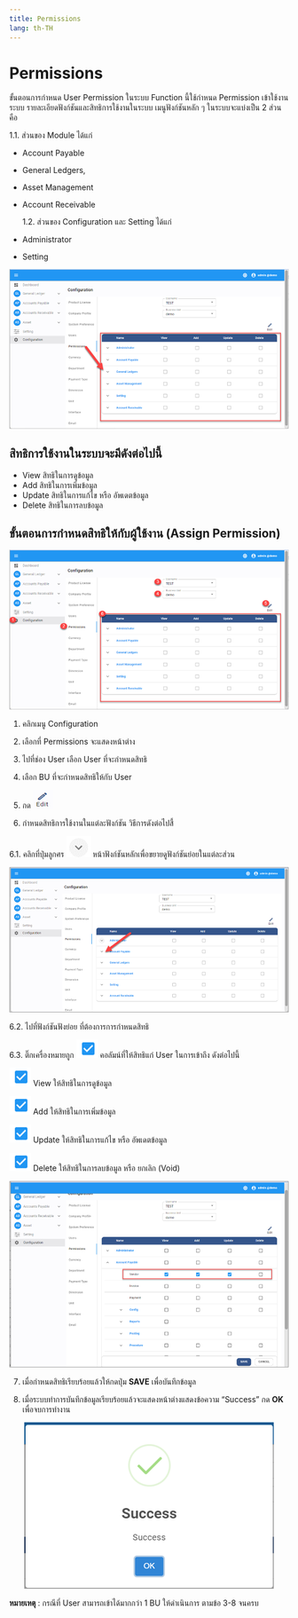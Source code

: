 ```yaml
---
title: Permissions
lang: th-TH
---
```


# Permissions

ขั้นตอนการกำหนด User Permission ในระบบ
Function นี้ใช้กำหนด Permission เข้าใช้งานระบบ
รายละเอียดฟังก์ชันและสิทธิการใช้งานในระบบ
เมนูฟังก์ชันหลัก ๆ ในระบบจะแบ่งเป็น 2 ส่วน คือ

1.1. ส่วนของ Module ได้แก่

- Account Payable
- General Ledgers,
- Asset Management
- Account Receivable

  1.2. ส่วนของ Configuration และ Setting ได้แก่

- Administrator
- Setting

![alt text](image-10.png)

## สิทธิการใช้งานในระบบจะมีดังต่อไปนี้

- View สิทธิในการดูข้อมูล
- Add สิทธิในการเพิ่มข้อมูล
- Update สิทธิในการแก้ไข หรือ อัพเดตข้อมูล
- Delete สิทธิในการลบข้อมูล

## ขั้นตอนการกำหนดสิทธิให้กับผู้ใช้งาน (Assign Permission)

![alt text](image-11.png)

1. คลิกเมนู Configuration

2. เลือกที่ Permissions จะแสดงหน้าต่าง

3. ไปที่ช่อง User เลือก User ที่จะกำหนดสิทธิ

4. เลือก BU ที่จะกำหนดสิทธิให้กับ User

5. กด <img src="../public/edit_icon.png" style="display: inline-block;" />

6. กำหนดสิทธิการใช้งานในแต่ละฟังก์ชัน วิธีการดังต่อไปสี้

6.1. คลิกที่ปุ่มลูกศร <img src="./image-12.png" style="display: inline-block;" /> หน้าฟังก์ชันหลักเพื่อขยายดูฟังก์ชันย่อยในแต่ละส่วน

![alt text](image-13.png)

6.2. ไปที่ฟังก์ชันฟังย่อย ที่ต้องการการกำหนดสิทธิ

6.3. ติ๊กเครื่องหมายถูก <img src="./checkbox☑️.png" style="display: inline-block;" /> คอลัมน์ที่ให้สิทธิแก่ User ในการเข้าถึง ดังต่อไปนี้

<img src="./checkbox☑️.png" style="display: inline-block;" /> View ให้สิทธิในการดูข้อมูล

<img src="./checkbox☑️.png" style="display: inline-block;" /> Add ให้สิทธิในการเพิ่มข้อมูล

<img src="./checkbox☑️.png" style="display: inline-block;" /> Update ให้สิทธิในการแก้ไข หรือ อัพเดตข้อมูล

<img src="./checkbox☑️.png" style="display: inline-block;" /> Delete ให้สิทธิในการลบข้อมูล หรือ ยกเลิก (Void)

![alt text](image-14.png)

7. เมื่อกำหนดสิทธิเรียบร้อยแล้วให้กดปุ่ม **<span class="btn">SAVE</span>** เพื่อบันทึกข้อมูล

8. เมื่อระบบทำการบันทึกข้อมูลเรียบร้อยแล้วจะแสดงหน้าต่างแสดงข้อความ “Success” กด **<span class="btn">OK</span>** เพื่อจบการทำงาน

<p align="center">
    <img src="./image-15.png"  />
</p>

**หมายเหตุ** : กรณีที่ User สามารถเข้าได้มากกว่า 1 BU ให้ดำเนินการ ตามข้อ 3-8 จนครบ
